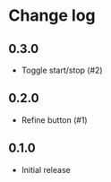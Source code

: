 # Change log

## 0.3.0

- Toggle start/stop (#2)

## 0.2.0

- Refine button (#1)

## 0.1.0

- Initial release
